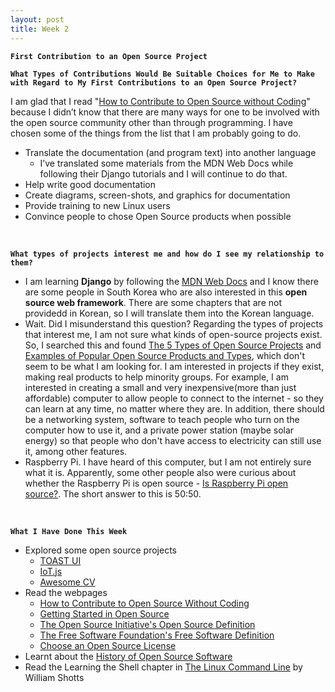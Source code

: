 ```yaml
---
layout: post
title: Week 2
---
```


**`First Contribution to an Open Source Project`**

**`What Types of Contributions Would Be Suitable Choices for Me to Make with Regard to My First Contributions to an Open Source Project?`**

I am glad that I read "[How to Contribute to Open Source without Coding](https://icontribute.wordpress.com/how-to-contribute-to-open-source-without-coding/)" because I didn’t know that there are many ways for one to be involved with the open source community other than through programming. I have chosen some of the things from the list that I am probably going to do.

  - Translate the documentation (and program text) into another language  
    - I’ve translated some materials from the MDN Web Docs while following their Django tutorials and I will continue to do that.
  - Help write good documentation  
  - Create diagrams, screen-shots, and graphics for documentation
  - Provide training to new Linux users
  - Convince people to chose Open Source products when possible
  
&nbsp;
&nbsp;

**`What types of projects interest me and how do I see my relationship to them?`**
    
  - I am learning **Django** by following the [MDN Web Docs](https://developer.mozilla.org/en-US/docs/Learn/Server-side/Django) and I know there are some people in South Korea who are also interested in this **open source web framework**. There are some chapters that are not providedd in Korean, so I will translate them into the Korean language.
  - Wait. Did I misunderstand this question? Regarding the types of projects that interest me, I am not sure what kinds of open-source projects exist. So, I searched this and found [The 5 Types of Open Source Projects](https://wackowiki.org/doc/org/articles/5typesopensourceprojects) and [
  Examples of Popular Open Source Products and Types](https://www.nibusinessinfo.co.uk/content/examples-popular-open-source-products-and-types), which don't seem to be what I am looking for. I am interested in projects if they exist, making real products to help minority groups. For example, I am interested in creating a small and very inexpensive(more than just affordable) computer to allow people to connect to the internet - so they can learn at any time, no matter where they are. In addition, there should be a networking system, software to teach people who turn on the computer how to use it, and a private power station (maybe solar energy) so that people who don't have access to electricity can still use it, among other features.
  - Raspberry Pi. I have heard of this computer, but I am not entirely sure what it is. Apparently, some other people also were curious about whether the Raspberry Pi is open source - [Is Raspberry Pi open source?](  https://www.google.com/search?rlz=1C5CHFA_enUS784US785&sxsrf=ACYBGNR9Tz-a6e_fU3OdTdIaLZTvcPaCbw%3A1568165866585&ei=6k94XaumI_Gg_QbBvYa4Bw&q=raspberry+pi+open+source&oq=ras&gs_l=psy-ab.3.0.35i39l2j0i67l3j0i20i263j0i67l2j0l2.223223.225056..225859...1.4..0.89.331.4......0....1..gws-wiz.......0i71j0i131j0i10.8nH32XVWR50). The short answer to this is 50:50.

&nbsp;
&nbsp;
&nbsp;

**`What I Have Done This Week`**
  - Explored some open source projects
    - [TOAST UI](https://ui.toast.com/)
    - [IoT.js](https://iotjs.net/)
    - [Awesome CV](https://github.com/posquit0/Awesome-CV)  
  - Read the webpages
    - [How to Contribute to Open Source Without Coding](https://icontribute.wordpress.com/how-to-contribute-to-open-source-without-coding/)
    - [Getting Started in Open Source](https://blog.newrelic.com/engineering/open-source_gettingstarted/)  
    - [The Open Source Initiative's Open Source Definition](https://opensource.org/osd)
    - [The Free Software Foundation's Free Software Definition](https://www.gnu.org/philosophy/free-sw.en.html)
    - [Choose an Open Source License](https://choosealicense.com/)
  - Learnt about the [History of Open Source Software](http://www.compsci.hunter.cuny.edu/~sweiss/course_materials/csci395.86/slides/history.html#1)
  - Read the Learning the Shell chapter in [The Linux Command Line](http://linuxcommand.org/index.php) by William Shotts

  
